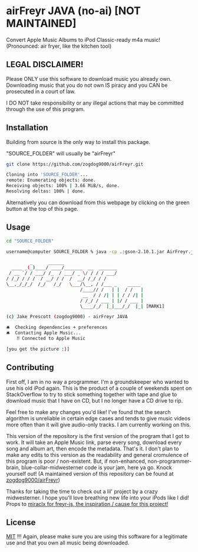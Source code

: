 # airFreyr JAVA (no-ai) [NOT MAINTAINED]

Convert Apple Music Albums to iPod Classic-ready m4a music! (Pronounced: air fryer, like the kitchen tool)

## LEGAL DISCLAIMER!

Please ONLY use this software to download music you already own. Downloading music that you do not own IS piracy and you CAN be prosecuted in a court of law.

I DO NOT take responsibility or any illegal actions that may be committed through the use of this program.

## Installation

Building from source is the only way to install this package.

"SOURCE_FOLDER" will usually be "airFreyr"

```bash
git clone https://github.com/zogdog9000/airFreyr.git

Cloning into 'SOURCE_FOLDER'...
remote: Enumerating objects: done.
Receiving objects: 100% | 3.66 MiB/s, done.
Resolving deltas: 100% | done.
```

Alternatively you can download from this webpage by clicking on the green button at the top of this page.

## Usage

```bash
cd "SOURCE_FOLDER"

username@computer SOURCE_FOLDER % java -cp .:gson-2.10.1.jar AirFreyr.java "APPLE_MUSIC_URL"

         _      ______
  ____ _(_)____/ ____/_______  __  _______
 / __ `/ / ___/ /_  / ___/ _ \/ / / / ___/
/ /_/ / / /  / __/ / /  /  __/ /_/ / /
\__,_/_/_/  /_/   /_/   \___/\__, / /___ _    _____
                            /____// /   | |  / /   |
                             __  / / /| | | / / /| |
                            / /_/ / ___ | |/ / ___ |
                            \____/_/  |_|___/_/  |_| [MARK1]

(c) Jake Prescott (zogdog9000) - airFreyr JAVA

🛎️  Checking dependencies + preferences
🛎️  Contacting Apple Music...
    ‼️ Connected to Apple Music

[you get the picture :)]
```

## Contributing

First off, I am in no way a programmer. I'm a groundskeeper who wanted to use his old iPod again. This is the product of a couple of weekends spent on StackOverflow to try to stick something together with tape and glue to download music that I have on CD, but I no longer have a CD drive to rip.

Feel free to make any changes you'd like! I've found that the search algorithm is unreliable in certain edge cases and tends to give music videos more often than it will give audio-only tracks. I am currently working on this. 

This version of the repository is the first version of the program that I got to work. It will take an Apple Music link, parse every song, download every song and album art, then encode the metadata. That's it. I don't plan to make any edits to this version as the readability and general cromulence of this program is poor / non-existent. But, if non-enhanced, non-programmer-brain, blue-collar-midwesterner code is your jam, here ya go. Knock yourself out! (A maintained version of this repository can be found at [zogdog9000/airFreyr](https://github.com/zogdog9000/airFreyr))

Thanks for taking the time to check out a lil' project by a crazy midwesterner. I hope you'll love breathing new life into your iPods like I did! Props to [miraclx for freyr-js, the inspiration / cause for this project!](https://github.com/miraclx/freyr-js)

## License

[MIT](https://choosealicense.com/licenses/mit/) !!! Again, please make sure you are using this software for a legitimate use and that you own all music being downloaded.
